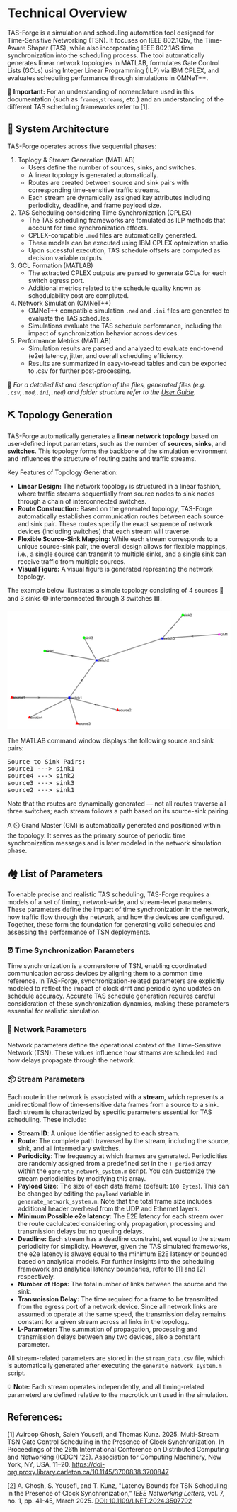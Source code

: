 # Technical Overview
TAS-Forge is a simulation and scheduling automation tool designed for Time-Sensitive Networking (TSN). It focuses on IEEE 802.1Qbv, the Time-Aware Shaper (TAS), while also incorporating IEEE 802.1AS time synchronization into the scheduling process. The tool automatically generates linear network topologies in MATLAB, formulates Gate Control Lists (GCLs) using Integer Linear Programming (ILP) via IBM CPLEX, and evaluates scheduling performance through simulations in OMNeT++.

🌟 **Important:** For an understanding of nomenclature used in this documentation (such as `frames`,`streams`, etc.) and an understanding of the different TAS scheduling frameworks refer to [1]. 

## 🧩 System Architecture
TAS-Forge operates across five sequential phases:

1. Toplogy & Stream Generation (MATLAB)
    - Users define the number of sources, sinks, and switches.
    - A linear topology is generated automatically.
    - Routes are created between source and sink pairs with corresponding time-sensitive traffic streams.
    - Each stream are dynamically assigned key attributes including periodicity, deadline, and frame payload size.
2. TAS Scheduling considering Time Synchronization (CPLEX)
    - The TAS scheduling frameworks are fomulated as ILP methods that account for time synchronization effects.
    - CPLEX-compatible `.mod` files are automatically generated.
    - These models can be executed using IBM CPLEX optmization studio.
    - Upon sucessful execution, TAS schedule offsets are computed as decision variable outputs. 
3. GCL Formation (MATLAB)
    - The extracted CPLEX outputs are parsed to generate GCLs for each switch egress port.
    - Additional metrics related to the schedule quality known as schedulability cost are compluted.
4. Network Simulation (OMNeT++)
    - OMNeT++ compatible simulation `.ned` and `.ini` files are generated to evaluate the TAS schedules.
    - Simulations evaluate the TAS schedule performance, including the impact of synchronization behavior across devices.
5. Performance Metrics (MATLAB)
    - Simulation results are parsed and analyzed to evaluate end-to-end (e2e) latency, jitter, and overall scheduling efficiency.
    - Results are summarized in easy-to-read tables and can be exported to .csv for further post-processing.   

📌 *For a detailed list and description of the files, generated files (e.g. `.csv`,`.mod`,`.ini`,`.ned`) and folder structure refer to the [User Guide](User_Guide.md).*

## ⛏️ Topology Generation
TAS-Forge automatically generates a **linear network topology** based on user-defined input parameters, such as the number of **sources**, **sinks**, and **switches**. This topology forms the backbone of the simulation environment and influences the structure of routing paths and traffic streams.

Key Features of Topology Generation:
- **Linear Design:** The network topology is structured in a linear fashion, where traffic streams sequentially from source nodes to sink nodes through a chain of interconnected switches.
- **Route Construction:** Based on the generated topology, TAS-Forge automatically establishes communication routes between each source and sink pair. These routes specify the exact sequence of network devices (including switches) that each stream will traverse.
- **Flexible Source-Sink Mapping:** While each stream corresponds to a unique source-sink pair, the overall design allows for flexible mappings, i.e., a single source can transmit to multiple sinks, and a single sink can receive traffic from multiple sources.
- **Visual Figure:** A visual figure is generated represnting the network topology. 

The example below illustrates a simple topology consisting of 4 sources 🔺 and 3 sinks 🟢 interconnected through 3 switches 🟦.

![Simple Topology Example](images/techinical_overview_simple_topology.png)

The MATLAB command window displays the following source and sink pairs:

<pre>
Source to Sink Pairs:
source1 ---> sink1
source4 ---> sink2
source3 ---> sink3
source2 ---> sink1    
</pre>

Note that the routes are dynamically generated — not all routes traverse all three switches; each stream follows a path based on its source-sink pairing.

A ⏲️ Grand Master (GM) is automatically generated and positioned within the topology. It serves as the primary source of periodic time synchronization messages and is later modeled in the network simulation phase.

## 🏘️ List of Parameters
To enable precise and realistic TAS scheduling, TAS-Forge requires a models of a set of timing, network-wide, and stream-level parameters. These parameters define the impact of time synchronization in the network, how traffic flow through the network, and how the devices are configured. Together, these form the foundation for generating valid schedules and assessing the performance of TSN deployments.

### ⏰ Time Synchronization Parameters
Time synchronization is a cornerstone of TSN, enabling coordinated communication across devices by aligning them to a common time reference. In TAS-Forge, synchronization-related parameters are explicitly modeled to reflect the impact of clock drift and periodic sync updates on schedule accuracy. Accurate TAS schedule generation requires careful consideration of these synchronization dynamics, making these parameters essential for realistic simulation.

### 📡 Network Parameters
Network parameters define the operational context of the Time-Sensitive Network (TSN). These values influence how streams are scheduled and how delays propagate through the network.

### 📦 Stream Parameters
Each route in the network is associated with a **stream**, which represents a unidirectional flow of time-sensitive data frames from a source to a sink. Each stream is characterized by specific parameters essential for TAS scheduling. These include:
- **Stream ID**: A unique identifier assigned to each stream.
- **Route**: The complete path traversed by the stream, including the source, sink, and all intermediary switches.
- **Periodicity**: The frequency at which frames are generated. Periodicities are randomly assigned from a predefined set in the `T_period` array within the `generate_network_system.m` script. You can customize the stream periodicities by modifying this array.
- **Payload Size**: The size of each data frame (default: `100 Bytes`). This can be changed by editing the `payload` variable in `generate_network_system.m`. Note that the total frame size includes additional header overhead from the UDP and Ethernet layers.
- **Minimum Possible e2e latency:** The E2E latency for each stream over the route caclulcated considering only propagation, processing and transmission delays but no queuing delays. 
- **Deadline:** Each stream has a deadline constraint, set equal to the stream periodicity for simplicity. However, given the TAS simulated frameworks, the e2e latency is always equal to the minimum E2E latency or bounded based on analytical models. For further insights into the scheduling framework and analytical latency boundaries, refer to [1] and [2] respectively. 
- **Number of Hops:** The total number of links between the source and the sink.
- **Transmission Delay:** The time required for a frame to be transmitted from the egress port of a network device. Since all network links are assumed to operate at the same speed, the transmission delay remains constant for a given stream across all links in the topology.
- **L-Parameter:** The summation of propagation, processing and transmission delays between any two devices, also a constant parameter. 

All stream-related parameters are stored in the `stream_data.csv` file, which is automatically generated after executing the `generate_network_system.m` script.

💡 **Note:** Each stream operates independently, and all timing-related parameterd are defined relative to the macrotick unit used in the simulation.


## References:
[1] Aviroop Ghosh, Saleh Yousefi, and Thomas Kunz. 2025. Multi-Stream TSN Gate Control Scheduling in the Presence of Clock Synchronization. In Proceedings of the 26th International Conference on Distributed Computing and Networking (ICDCN '25). Association for Computing Machinery, New York, NY, USA, 11–20. https://doi-org.proxy.library.carleton.ca/10.1145/3700838.3700847

[2] A. Ghosh, S. Yousefi, and T. Kunz, "Latency Bounds for TSN Scheduling in the Presence of Clock Synchronization," *IEEE Networking Letters*, vol. 7, no. 1, pp. 41–45, March 2025. [DOI: 10.1109/LNET.2024.3507792](https://doi.org/10.1109/LNET.2024.3507792)

